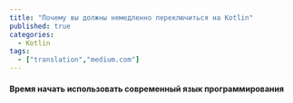 ```yaml
---
title: "Почему вы должны немедленно переключиться на Kotlin"
published: true
categories:
  - Kotlin
tags:
  - ["translation","medium.com"]
---
```

#### Время начать использовать современный язык программирования